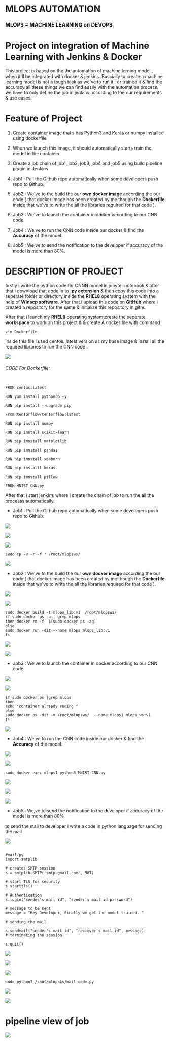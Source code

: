 # MLOPS AUTOMATION


### MLOPS = MACHINE LEARNING on DEVOPS


# Project on integration of Machine Learning  with Jenkins & Docker 

This project is based on the the automation of machine lerning model , when it'll be integrated with docker & jenkins. Bascially to create a machine learning model  is not a tough task as we've to run it  , or trained it & find the accuracy all these things we can find easily with the automation process. we have to only define the job in jenkins according to the our requirements & use cases.


# Feature of Project

  1. Create container image that’s has Python3 and Keras or numpy  installed  using dockerfile 

  2. When we launch this image, it should automatically starts train the model in the container.

  3. Create a job chain of job1, job2, job3, job4 and job5 using build pipeline plugin in Jenkins 

  4.  Job1 : Pull  the Github repo automatically when some developers push repo to Github.

  5.  Job2 : We've to the build the our **own docker image** according the our code ( that docker image has been created by me though the **Dockerfile** inside that we've to write the all the libraries required for that code ).

  6.  Job3 : We've to launch the container in docker according to our CNN code.

  7.  Job4 : We,ve to run the CNN code inside our docker & find the **Accuracy** of the model.

  8.  Job5 : We,ve to send the notification to the developer if accuracy of the model is more than 80%.


# DESCRIPTION OF PROJECT

firstly i write the python code for CNNN model in jupyter notebook & after that i download that code in to **.py extension**  & then copy this code into a seperate folder or directory inside the **RHEL8** operating system with the help of **Winscp software**. After that i upload this code on **GitHub** where i created a repository for the same & initialize this repository in githu


After that i launch my **RHEL8** operating systemtcreate the seperate **workspace** to work on this project & & create A docker file with command 
```
vim Dockerfile  

```
inside this file i used centos: latest version as my base image & install all the required libraries to run the CNN code .

![](MLOps-automation/Dockerfile.png)

######  CODE For Dockerfile:

```

FROM centos:latest

RUN yum install python36 -y 

RUN pip install --upgrade pip 

From tensorflow/tensorflow:latest

RUN pip install numpy

RUN pip install scikit-learn

RUN pip imnstall matplotlib

RUN pip imnstall pandas

RUN pip imnstall seaborn

RUN pip installl keras

RUN pip imnstall pillow

FROM MNIST-CNN.py

```

After that i start jenkins where i create the chain of job to run the all the processs automatically.

  - Job1 : Pull  the Github repo automatically when some developers push repo to Github.
  
  ![](MLOps-automation/job1-1.png)
  
  ![](MLOps-automation/job1-2.png)
  
  ![](MLOps-automation/job1-3.png)
  
  ```
  sudo cp -v -r -f * /root/mlopsws/
  
  ```
  
  
  ![](MLOps-automation/job1-output.png)

  - Job2 : We've to the build the our **own docker image** according the our code ( that docker image has been created by me though the **Dockerfile** inside that we've to write the all the libraries required for that code ).
  
  
   ![](MLOps-automation/job2-1.png)
   
   ![](MLOps-automation/job2-2.png)
   
   ```
   sudo docker build -t mlops_lib:v1  /root/mlopsws/
   if sudo docker ps -a | grep mlops
   then docker rm -f  $(sudo docker ps -aq)
   else
   sudo docker run -dit --name mlops mlops_lib:v1
   fi 
   
   ```
   
  ![](MLOps-automation/job2-output1.png)
   
  ![](MLOps-automation/job2-output2.png)
   
   
  - Job3 : We've to launch the container in docker according to our CNN code.
 
   ![](MLOps-automation/job3-1.png)
  
   ![](MLOps-automation/job3-2.png)
  
  ```
  if sudo docker ps |grep mlops
  then 
  echo "container already runing "
  else 
  sudo docker ps -dit -v /root/mlopsws/  --name mlops1 mlops_ws:v1
  fi 
  ```

  ![](MLOps-automation/job3-output.png)

 -  Job4 : We,ve to run the CNN code inside our docker & find the **Accuracy** of the model.
 
  ![](MLOps-automation/job4-1.png)
  
  ![](MLOps-automation/job4-2.png)
  
  
  ``` 
  sudo docker exec mlops1 python3 MNIST-CNN.py
  ```
   
![](MLOps-automation/job4-output.png)
   
![](MLOps-automation/job4-output2.png)
    
![](MLOps-automation/job4-output3.png)
     
 -  Job5 : We,ve to send the notification to the developer if accuracy of the model is more than 80%
 
  to send the mail to developer i write a code in python language for sending the mail
  
  
![](MLOps-automation/mail-code.png)
  
 
 ```
 
 #mail.py
import smtplib 

# creates SMTP session 
s = smtplib.SMTP('smtp.gmail.com', 587) 

# start TLS for security 
s.starttls()   

# Authentication 
s.login("sender's mail id", "sender's mail id password")
 
# message to be sent 
message = "Hey Developer, Finally we got the model trained. "

# sending the mail 

s.sendmail("sender's mail id", "reciever's mail id", message)
# terminating the session 

s.quit()

```
![](MLOps-automation/job5-1.png)
  
![](MLOps-automation/job5-2.png)
   
![](MLOps-automation/job5-3.png)
  
```
sudo python3 /root/mlopsws/mail-code.py
```
![](MLOps-automation/job5-output.png)
  
![](MLOps-automation/email-verification.png)

# pipeline view of job 

![](MLOps-automation/build-pipelineview.png)
